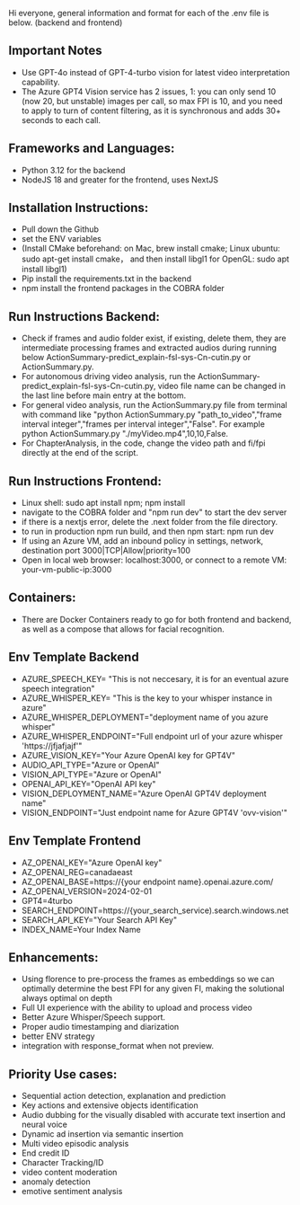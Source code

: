 Hi everyone, general information and format for each of the .env file is below. (backend and frontend)

## Important Notes
  - Use GPT-4o instead of GPT-4-turbo vision for latest video interpretation capability.
  - The Azure GPT4 Vision service has 2 issues, 1: you can only send 10 (now 20, but unstable) images per call, so max FPI is 10, and you need to apply to turn of content filtering, as it is synchronous and adds 30+ seconds to each call.

## Frameworks and Languages:
  - Python 3.12 for the backend
  - NodeJS 18 and greater for the frontend, uses NextJS

## Installation Instructions:
  - Pull down the Github
  - set the ENV variables
  - (Install CMake beforehand: on Mac, brew install cmake; Linux ubuntu: sudo apt-get install cmake， and then install libgl1 for OpenGL: sudo apt install libgl1)
  - Pip install the requirements.txt in the backend 
  - npm install the frontend packages in the COBRA folder

## Run Instructions Backend:
  - Check if frames and audio folder exist, if existing, delete them, they are intermediate processing frames and extracted audios during running below ActionSummary-predict_explain-fsl-sys-Cn-cutin.py or ActionSummary.py.
  - For autonomous driving video analysis, run the ActionSummary-predict_explain-fsl-sys-Cn-cutin.py, video file name can be changed in the last line before main entry at the bottom.
  - For general video analysis, run the ActionSummary.py file from terminal with command like "python ActionSummary.py "path_to_video","frame interval integer","frames per interval integer","False". For example python ActionSummary.py "./myVideo.mp4",10,10,False.
  - For ChapterAnalysis, in the code, change the video path and fi/fpi directly at the end of the script.

## Run Instructions Frontend:
  - Linux shell: sudo apt install npm; npm install
  - navigate to the COBRA folder and "npm run dev" to start the dev server
  - if there is a nextjs error, delete the .next folder from the file directory.
  - to run in production npm run build, and then npm start: npm run dev
  - If using an Azure VM, add an inbound policy in settings, network, destination port 3000|TCP|Allow|priority=100
  - Open in local web browser: localhost:3000, or connect to a remote VM: your-vm-public-ip:3000

## Containers:
  - There are Docker Containers ready to go for both frontend and backend, as well as a compose that allows for facial recognition.

## Env Template Backend
  - AZURE_SPEECH_KEY= "This is not neccesary, it is for an eventual azure speech integration"
  - AZURE_WHISPER_KEY= "This is the key to your whisper instance in azure"
  - AZURE_WHISPER_DEPLOYMENT="deployment name of you azure whisper"
  - AZURE_WHISPER_ENDPOINT="Full endpoint url of your azure whisper 'https://jfjafjajf'"
  - AZURE_VISION_KEY="Your Azure OpenAI key for GPT4V"
  - AUDIO_API_TYPE="Azure or OpenAI"
  - VISION_API_TYPE="Azure or OpenAI"
  - OPENAI_API_KEY="OpenAI API key"
  - VISION_DEPLOYMENT_NAME="Azure OpenAI GPT4V deployment name"
  - VISION_ENDPOINT="Just endpoint name for Azure GPT4V 'ovv-vision'"

## Env Template Frontend
  - AZ_OPENAI_KEY="Azure OpenAI key"
  - AZ_OPENAI_REG=canadaeast
  - AZ_OPENAI_BASE=https://{your endpoint name}.openai.azure.com/
  - AZ_OPENAI_VERSION=2024-02-01
  - GPT4=4turbo
  - SEARCH_ENDPOINT=https://{your_search_service).search.windows.net
  - SEARCH_API_KEY="Your Search API Key"
  - INDEX_NAME=Your Index Name

## Enhancements:
  - Using florence to pre-process the frames as embeddings so we can optimally determine the best FPI for any given FI, making the solutional always optimal on depth
  - Full UI experience with the ability to upload and process video
  - Better Azure Whisper/Speech support.
  - Proper audio timestamping and diarization
  - better ENV strategy
  - integration with response_format when not preview.

## Priority Use cases:
  - Sequential action detection, explanation and prediction
  - Key actions and extensive objects identification
  - Audio dubbing for the visually disabled with accurate text insertion and neural voice
  - Dynamic ad insertion via semantic insertion
  - Multi video episodic analysis
  - End credit ID
  - Character Tracking/ID
  - video content moderation
  - anomaly detection
  - emotive sentiment analysis
  

  
